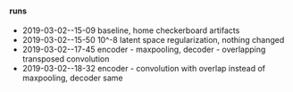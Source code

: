 #### runs
- 2019-03-02--15-09 baseline, home checkerboard artifacts
- 2019-03-02--15-50 10^-8 latent space regularization, nothing changed 
- 2019-03-02--17-45 encoder - maxpooling, decoder - overlapping transposed convolution
- 2019-03-02--18-32 encoder - convolution with overlap instead of maxpooling, decoder same